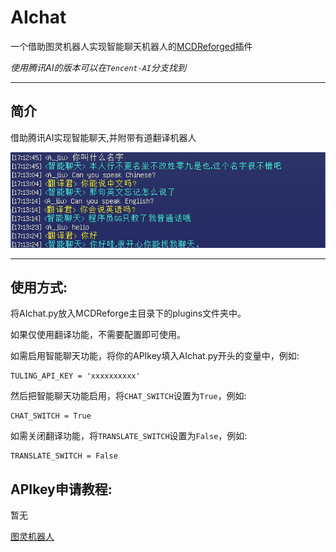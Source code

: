 # AIchat
一个借助图灵机器人实现智能聊天机器人的[MCDReforged](https://github.com/Fallen-Breath/MCDReforged)插件

_使用腾讯AI的版本可以在`Tencent-AI`分支找到_
***

## 简介
借助腾讯AI实现智能聊天,并附带有道翻译机器人

![image](https://github.com/A-JiuA/AIchat/blob/master/pictures/0.png)

***

## 使用方式:
将AIchat.py放入MCDReforge主目录下的plugins文件夹中。

如果仅使用翻译功能，不需要配置即可使用。

如需启用智能聊天功能，将你的APIkey填入AIchat.py开头的变量中，例如:
```
TULING_API_KEY = 'xxxxxxxxxx'
```
然后把智能聊天功能启用，将`CHAT_SWITCH`设置为`True`，例如:
```
CHAT_SWITCH = True
```
如需关闭翻译功能，将`TRANSLATE_SWITCH`设置为`False`，例如:
```
TRANSLATE_SWITCH = False
```

## APIkey申请教程:
暂无

[图灵机器人](http://www.turingapi.com)
